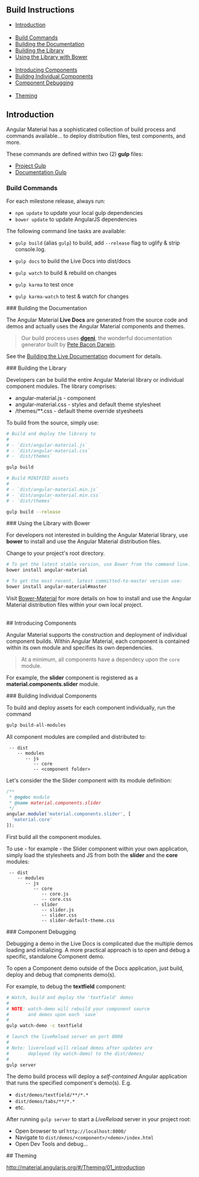 ## Build Instructions

* [Introduction](#intro)<br/><br/>
* [Build Commands](#commands)
* [Building the Documentation](#livedocs)
* [Building the Library](#builds)
* [Using the Library with Bower](#bower)<br/><br/>
* [Introducing Components](#comp)
* [Buildng Individual Components](#comp_builds)
* [Component Debugging](#comp_debug)<br/><br/>
* [Theming](#themes)


## <a name="intro"></a> Introduction

Angular Material has a sophisticated collection of build process and commands available... to deploy distribution files, test components, and more.

These commands are defined within two (2) **gulp** files:

* [Project Gulp](../../gulpfile.js)
* [Documentation Gulp](../gulpfile.js)


### <a name="commands"></a> Build Commands

For each milestone release, always run:

- `npm update` to update your local gulp dependencies
- `bower update` to update AngularJS dependencies

The following command line tasks are available:

- `gulp build` (alias `gulp`) to build, add `--release` flag to uglify & strip console.log.
- `gulp docs` to build the Live Docs into dist/docs
- `gulp watch` to build & rebuild on changes


- `gulp karma` to test once
- `gulp karma-watch` to test & watch for changes

###<a name="livedocs"></a>  Building the Documentation

The Angular Material **Live Docs** are generated from the source code and demos and actually uses the Angular Material components and themes.

> Our build process uses **[dgeni](http://github.com/angular/dgeni)**, the wonderful documentation generator built by [Pete Bacon Darwin](https://github.com/petebacondarwin).

See the [Building the Live Documentation](../README.md#docs) document for details.

###<a name="builds"></a>  Building the Library

Developers can be build the entire Angular Material library or individual component modules. The library comprises:

* angular-material.js - component
* angular-material.css - styles and default theme stylesheet
* /themes/**.css  - default theme override styesheets

To build from the source, simply use:

```bash
# Build and deploy the library to
#
# - `dist/angular-material.js`
# - `dist/angular-material.css`
# - `dist/themes`

gulp build

# Build MINIFIED assets
#
# - `dist/angular-material.min.js`
# - `dist/angular-material.min.css`
# - `dist/themes`

gulp build --release
```

###<a name="bower"></a>  Using the Library with Bower

For developers not interested in building the Angular Material library, use **bower** to install and use the Angular Material distribution files. 

Change to your project's root directory.

```bash
# To get the latest stable version, use Bower from the command line.
bower install angular-material

# To get the most recent, latest committed-to-master version use:
bower install angular-material#master
```

Visit [Bower-Material](https://github.com/angular/bower-material/blob/master/README.md) for more details on how to install and use the Angular Material distribution files within your own local project.

<br/>
##<a name="comp"></a> Introducing Components

Angular Material supports the construction and deployment of individual component builds. Within Angular Material, each component is contained within its own module and specifies its own dependencies.

> At a minimum, all components have a dependecy upon the `core` module.

For example, the **slider** component is registered as a **material.components.slider** module.

###<a name="comp_builds"></a> Building Individual Components

To build and deploy assets for each component individually, run the command

```bash
gulp build-all-modules
```

All component modules are compiled and distributed to:

```text
 -- dist
    -- modules
       -- js
          -- core
          -- <component folder>
```

Let's consider the the Slider component with its module definition:


```js
/**
 * @ngdoc module
 * @name material.components.slider
 */
angular.module('material.components.slider', [
  'material.core'
]);
```

First build all the component modules.

To use - for example - the Slider component within your own application, simply load the stylesheets and JS from both the **slider** and the **core** modules:


```text
 -- dist
    -- modules
       -- js
          -- core
             -- core.js
             -- core.css
          -- slider
             -- slider.js
             -- slider.css
             -- slider-default-theme.css
```

###<a name="comp_debug"></a> Component Debugging

Debugging a demo in the Live Docs is complicated due the multiple demos loading and initializing. A more practical approach is to open and debug a specific, standalone Component demo.

To open a Component demo outside of the Docs application, just build, deploy and debug that compnents demo(s).

For example, to debug the **textfield** component:

```bash
# Watch, build and deploy the 'textfield' demos
#
# NOTE: watch-demo will rebuild your component source
#       and demos upon each `save`
#
gulp watch-demo -c textfield

# launch the liveReload server on port 8000
#
# Note: livereload will reload demos after updates are
#       deployed (by watch-demo) to the dist/demos/
#
gulp server
```

The demo build process will deploy a *self-contained* Angular application that runs the specified component's demo(s). E.g.

* `dist/demos/textfield/**/*.*`
* `dist/demos/tabs/**/*.*`
*  etc.

After running `gulp server` to start a *LiveReload* server in your project root:

* Open browser to url `http://localhost:8000/`
* Navigate to `dist/demos/<component>/<demo>/index.html`
* Open Dev Tools and debug...


##<a name="themes"></a> Theming

http://material.angularjs.org/#/Theming/01_introduction

